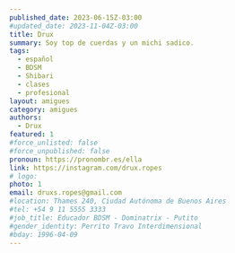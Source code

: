 ```yaml
---
published_date: 2023-06-15Z-03:00
#updated_date: 2023-11-04Z-03:00
title: Drux
summary: Soy top de cuerdas y un michi sadico.
tags:
  - español
  - BDSM
  - Shibari
  - clases
  - profesional
layout: amigues
category: amigues
authors:
  - Drux
featured: 1
#force_unlisted: false
#force_unpublished: false
pronoun: https://pronombr.es/ella
link: https://instagram.com/drux.ropes
# logo:
photo: 1
email: druxs.ropes@gmail.com
#location: Thames 240, Ciudad Autónoma de Buenos Aires
#tel: +54 9 11 5555 3333
#job_title: Educador BDSM - Dominatrix - Putito
#gender_identity: Perrito Travo Interdimensional
#bday: 1996-04-09
---
```

<!-- TODO agregar fotos -->


